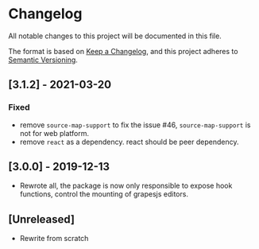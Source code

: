 # Changelog
All notable changes to this project will be documented in this file.

The format is based on [Keep a Changelog](https://keepachangelog.com/en/1.0.0/),
and this project adheres to [Semantic Versioning](https://semver.org/spec/v2.0.0.html).

## [3.1.2] - 2021-03-20
### Fixed
- remove `source-map-support` to fix the issue #46, `source-map-support` is not for web platform.
- remove `react` as a dependency. react should be peer dependency.
## [3.0.0] - 2019-12-13
- Rewrote all, the package is now only responsible to expose hook functions, control the mounting of grapesjs editors.

## [Unreleased]
- Rewrite from scratch
